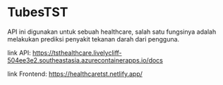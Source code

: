 # TubesTST
API ini digunakan untuk sebuah healthcare, salah satu fungsinya adalah melakukan prediksi penyakit tekanan darah dari pengguna.


link API: https://tsthealthcare.livelycliff-504ee3e2.southeastasia.azurecontainerapps.io/docs

link Frontend: https://healthcaretst.netlify.app/



